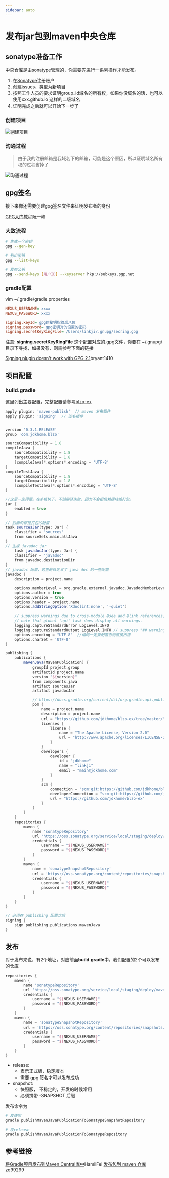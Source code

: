 ```yaml
---
sidebar: auto
---
```


# 发布jar包到maven中央仓库

## sonatype准备工作

中央仓库是由sonatype管理的，你需要先进行一系列操作才能发布。

1. 在[Sonatype](https://issues.sonatype.org)注册账户
2. 创建issues，类型为新项目
3. 按照工作人员的要求证明group_id域名的所有权，如果你没域名的话，也可以使用xxx.github.io 这样的二级域名
4. 证明完成之后就可以开始下一步了

### 创建项目
![创建项目](./push-jar-to-maven/1.jpeg)

### 沟通过程

> 由于我的注册邮箱是我域名下的邮箱，可能是这个原因，所以证明域名所有权的过程省掉了

![沟通过程](./push-jar-to-maven/2.png)

## gpg签名

接下来你还需要创建gpg签名文件来证明发布者的身份

[GPG入门教程](http://www.ruanyifeng.com/blog/2013/07/gpg.html)阮一峰

### 大致流程

```sh
# 生成一个密钥
gpg --gen-key

# 列出密钥
gpg --list-keys

# 发布公钥
gpg --send-keys [用户ID] --keyserver hkp://subkeys.pgp.net

```

### gradle配置


vim ~/.gradle/gradle.properties 
```ini
NEXUS_USERNAME= xxxx
NEXUS_PASSWORD= xxxx

signing.keyId= gpg的秘钥指纹后八位 
signing.password= gpg密钥对的设置的密码
signing.secretKeyRingFile= /Users/linkji/.gnupg/secring.gpg
```

注意: **signing.secretKeyRingFile** 这个配置对应的.gpg文件，你要在 ~/.gnupg/ 目录下寻找，如果没有，则需参考下面的链接

[Signing plugin doesn't work with GPG 2.1](https://github.com/gradle/gradle/issues/888)bryant1410


## 项目配置

### build.gradle

这里列出主要配置，完整配置请参考[blzo-ex](https://github.com/jdkhome/blzo-ex/blob/master/build.gradle)

```groovy
apply plugin: 'maven-publish'  // maven 发布插件
apply plugin: 'signing'  // 签名插件


version '0.3.1.RELEASE'
group 'com.jdkhome.blzo'

sourceCompatibility = 1.8
compileJava {
    sourceCompatibility = 1.8
    targetCompatibility = 1.8
    [compileJava]*.options*.encoding = 'UTF-8'
}
compileTestJava {
    sourceCompatibility = 1.8
    targetCompatibility = 1.8
    [compileTestJava]*.options*.encoding = 'UTF-8'
}

//这里一定得要。在多模块下，不然编译失败，因为不会把信赖模块给打包。
jar {
    enabled = true
}

// 后面的都是打包的配置
task sourcesJar(type: Jar) {
    classifier = 'sources'
    from sourceSets.main.allJava
}
// 生成 javadoc jar
    task javadocJar(type: Jar) {
    classifier = 'javadoc'
    from javadoc.destinationDir
}
// javadoc 配置，这里是自定义了 java doc 的一些配置
javadoc {
    description = project.name

    options.memberLevel = org.gradle.external.javadoc.JavadocMemberLevel.PROTECTED
    options.author = true
    options.version = true
    options.header = project.name
    options.addStringOption('Xdoclint:none', '-quiet')

    // suppress warnings due to cross-module @see and @link references;
    // note that global 'api' task does display all warnings.
    logging.captureStandardError LogLevel.INFO
    logging.captureStandardOutput LogLevel.INFO // suppress "## warnings" message
    options.encoding = "UTF-8"  //编码一定要配置否则直接出错
    options.charSet = 'UTF-8'
}

publishing {
    publications {
        mavenJava(MavenPublication) {
            groupId project.group
            artifactId project.name
            version "${version}"
            from components.java
            artifact sourcesJar
            artifact javadocJar

            // https://docs.gradle.org/current/dsl/org.gradle.api.publish.maven.MavenPublication.html
            pom {
                name = project.name
                description = project.name
                url = "https://github.com/jdkhome/blzo-ex/tree/master/" + project.name
                licenses {
                    license {
                        name = "The Apache License, Version 2.0"
                        url = "http://www.apache.org/licenses/LICENSE-2.0.txt"
                    }
                }
                developers {
                    developer {
                        id = "jdkhome"
                        name = "linkji"
                        email = "main@jdkhome.com"
                    }
                }
                scm {
                    connection = "scm:git:https://github.com/jdkhome/blzo-ex.git"
                    developerConnection = "scm:git:https://github.com/jdkhome/blzo-ex.git"
                    url = "https://github.com/jdkhome/blzo-ex"
                }
            }
        }
    }
    repositories {
        maven {
            name 'sonatypeRepository'
            url 'https://oss.sonatype.org/service/local/staging/deploy/maven2/'
            credentials {
                username = "${NEXUS_USERNAME}"
                password = "${NEXUS_PASSWORD}"
            }
        }
        maven {
            name = 'sonatypeSnapshotRepository'
            url = 'https://oss.sonatype.org/content/repositories/snapshots/'
            credentials {
                username = "${NEXUS_USERNAME}"
                password = "${NEXUS_PASSWORD}"
            }
        }
    }
}

// 必须在 publishing 配置之后
signing {
    sign publishing.publications.mavenJava
}

```

## 发布

对于发布来说，有2个地址，对应前面**build.gradle**中，我们配置的2个可以发布的仓库

```groovy
repositories {
    maven {
        name 'sonatypeRepository'
        url 'https://oss.sonatype.org/service/local/staging/deploy/maven2/'
        credentials {
            username = "${NEXUS_USERNAME}"
            password = "${NEXUS_PASSWORD}"
        }
    }
    maven {
        name = 'sonatypeSnapshotRepository'
        url = 'https://oss.sonatype.org/content/repositories/snapshots/'
        credentials {
            username = "${NEXUS_USERNAME}"
            password = "${NEXUS_PASSWORD}"
        }
    }
}
```

- release:
    - 表示正式版，稳定版本
    - 需要 gpg 签名才可以发布成功
- snapshot:
    - 快照版， 不稳定的，开发的时候常用
    - 必须携带 -SNAPSHOT 后缀

发布命令为

```sh
# 发快照
gradle publishMavenJavaPublicationToSonatypeSnapshotRepository

# 发release
gradle publishMavenJavaPublicationToSonatypeRepository
```

## 参考链接

[将Gradle项目发布到Maven Central库中](https://segmentfault.com/a/1190000017309880)HamilFei
[发布包到 maven 仓库](https://zq99299.github.io/note-book/gradle/push-to-maven.html)zq99299